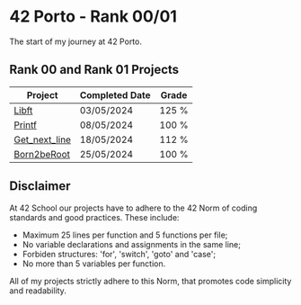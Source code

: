 # 42 Porto - Rank 00/01
The start of my journey at 42 Porto.

## Rank 00 and Rank 01 Projects
| Project | Completed Date | Grade |
| --------------- | --------------- | --------------- |
| [Libft](libft/Readme.md) | 03/05/2024 | 125 % |
| [Printf](printf/Readme.md) | 08/05/2024 | 100 % |
| [Get_next_line](get_next_line/Readme.md) | 18/05/2024 | 112 % |
| [Born2beRoot](Born2beroot/Readme.md) | 25/05/2024 | 100 % |

## Disclaimer
At 42 School our projects have to adhere to the 42 Norm of coding standards and good practices. These include:
- Maximum 25 lines per function and 5 functions per file;
- No variable declarations and assignments in the same line;
- Forbiden structures: 'for', 'switch', 'goto' and 'case';
- No more than 5 variables per function.

All of my projects strictly adhere to this Norm, that promotes code simplicity and readability.
